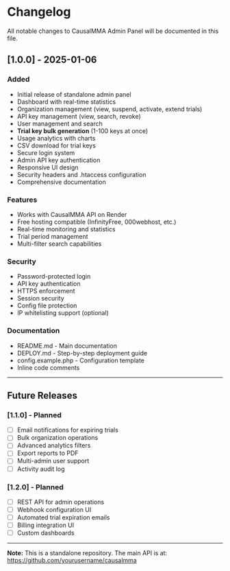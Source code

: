 # Changelog

All notable changes to CausalMMA Admin Panel will be documented in this file.

## [1.0.0] - 2025-01-06

### Added
- Initial release of standalone admin panel
- Dashboard with real-time statistics
- Organization management (view, suspend, activate, extend trials)
- API key management (view, search, revoke)
- User management and search
- **Trial key bulk generation** (1-100 keys at once)
- Usage analytics with charts
- CSV download for trial keys
- Secure login system
- Admin API key authentication
- Responsive UI design
- Security headers and .htaccess configuration
- Comprehensive documentation

### Features
- Works with CausalMMA API on Render
- Free hosting compatible (InfinityFree, 000webhost, etc.)
- Real-time monitoring and statistics
- Trial period management
- Multi-filter search capabilities

### Security
- Password-protected login
- API key authentication
- HTTPS enforcement
- Session security
- Config file protection
- IP whitelisting support (optional)

### Documentation
- README.md - Main documentation
- DEPLOY.md - Step-by-step deployment guide
- config.example.php - Configuration template
- Inline code comments

---

## Future Releases

### [1.1.0] - Planned
- [ ] Email notifications for expiring trials
- [ ] Bulk organization operations
- [ ] Advanced analytics filters
- [ ] Export reports to PDF
- [ ] Multi-admin user support
- [ ] Activity audit log

### [1.2.0] - Planned
- [ ] REST API for admin operations
- [ ] Webhook configuration UI
- [ ] Automated trial expiration emails
- [ ] Billing integration UI
- [ ] Custom dashboards

---

**Note:** This is a standalone repository. The main API is at: https://github.com/yourusername/causalmma
